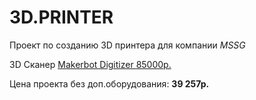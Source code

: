 # 3D.PRINTER

Проект по созданию 3D принтера для компании *MSSG*

3D Сканер [Makerbot Digitizer 85000p.](http://cvetmir3d.ru/3d-skanery/3d-printer-makerbot-3d-printer-makerbot/) 




Цена проекта без доп.оборудования: **39 257р.**
